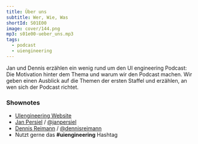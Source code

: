 ```yaml
---
title: Über uns
subtitle: Wer, Wie, Was
shortId: S01E00
image: cover/144.png
mp3: s01e00-ueber_uns.mp3
tags:
  - podcast
  - uiengineering
---
```


Jan und Dennis erzählen ein wenig rund um den UI engineering Podcast: Die Motivation hinter dem Thema und warum wir den Podcast machen. Wir geben einen Ausblick auf die Themen der ersten Staffel und erzählen, an wen sich der Podcast richtet.

<!-- more -->

### Shownotes

- [UIengineering Website](https://www.uiengineering.de/)
- [Jan Persiel](http://www.persiel.com/) / [@janpersiel](https://twitter.com/janpersiel)
- [Dennis Reimann](https://dennisreimann.de/) / [@dennisreimann](https://twitter.com/dennisreimann)
- Nutzt gerne das __#uiengineering__ Hashtag
